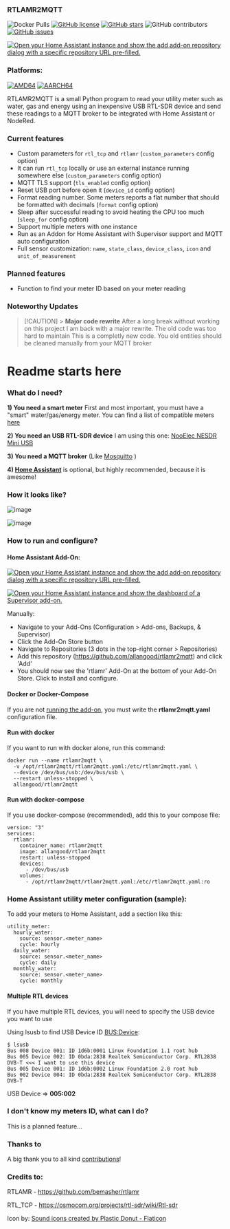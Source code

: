 ### RTLAMR2MQTT

![Docker Pulls](https://img.shields.io/docker/pulls/allangood/rtlamr2mqtt)
[![GitHub license](https://img.shields.io/github/license/allangood/rtlamr2mqtt)](https://github.com/allangood/rtlamr2mqtt/blob/main/LICENSE)
[![GitHub stars](https://img.shields.io/github/stars/allangood/rtlamr2mqtt)](https://github.com/allangood/rtlamr2mqtt/stargazers)
![GitHub contributors](https://img.shields.io/github/contributors/allangood/rtlamr2mqtt)
[![GitHub issues](https://img.shields.io/github/issues/allangood/rtlamr2mqtt)](https://github.com/allangood/rtlamr2mqtt/issues)

[![Open your Home Assistant instance and show the add add-on repository dialog with a specific repository URL pre-filled.](https://my.home-assistant.io/badges/supervisor_add_addon_repository.svg)](https://my.home-assistant.io/redirect/supervisor_add_addon_repository/?repository_url=https%3A%2F%2Fgithub.com%2Fallangood%2Frtlamr2mqtt)

### Platforms:

[![AMD64](https://img.shields.io/badge/AMD64-Yes-greenb)](https://img.shields.io/badge/AMD64-Yes-greenb)
[![AARCH64](https://img.shields.io/badge/AARCH64-Yes-greenb)](https://img.shields.io/badge/AARCH64-Yes-greenb)

RTLAMR2MQTT is a small Python program to read your utility meter such as water, gas and energy using an inexpensive USB RTL-SDR device and send these readings to a MQTT broker to be integrated with Home Assistant or NodeRed.

### Current features

- Custom parameters for `rtl_tcp` and `rtlamr` (`custom_parameters` config option)
- It can run `rtl_tcp` locally or use an external instance running somewhere else (`custom_parameters` config option)
- MQTT TLS support (`tls_enabled` config option)
- Reset USB port before open it (`device_id` config option)
- Format reading number. Some meters reports a flat number that should be formatted with decimals (`format` config option)
- Sleep after successful reading to avoid heating the CPU too much (`sleep_for` config option)
- Support multiple meters with one instance
- Run as an Addon for Home Assistant with Supervisor support and MQTT auto configuration
- Full sensor customization: `name`, `state_class`, `device_class`, `icon` and `unit_of_measurement`

### Planned features

- Function to find your meter ID based on your meter reading

### Noteworthy Updates

> [!CAUTION] > **Major code rewrite**
> After a long break without working on this project
> I am back with a major rewrite.
> The old code was too hard to maintain
> This is a completly new code.
> You old entities should be cleaned manually from your MQTT broker

# Readme starts here

### What do I need?

**1) You need a smart meter**
First and most important, you must have a "smart" water/gas/energy meter. You can find a list of compatible meters [here](https://github.com/bemasher/rtlamr/blob/master/meters.csv)

**2) You need an USB RTL-SDR device**
I am using this one: [NooElec NESDR Mini USB](https://www.amazon.ca/NooElec-NESDR-Mini-Compatible-Packages/dp/B009U7WZCA/ref=sr_1_1_sspa?crid=JGS4RV7RXGQQ&keywords=rtl-sdr)

**3) You need a MQTT broker** (Like [Mosquitto](https://mosquitto.org/) )

**4) [Home Assistant](https://www.home-assistant.io/)** is optional, but highly recommended, because it is awesome!

### How it looks like?

![image](https://user-images.githubusercontent.com/757086/117556120-207bd200-b02b-11eb-9149-58eaf9c6c4ea.png)

![image](https://user-images.githubusercontent.com/757086/169098091-bdd93660-daf5-4c8a-bde1-c4b66e7bdb87.png)

### How to run and configure?

#### Home Assistant Add-On:

[![Open your Home Assistant instance and show the add add-on repository dialog with a specific repository URL pre-filled.](https://my.home-assistant.io/badges/supervisor_add_addon_repository.svg)](https://my.home-assistant.io/redirect/supervisor_add_addon_repository/?repository_url=https%3A%2F%2Fgithub.com%2Fallangood%2Frtlamr2mqtt)

[![Open your Home Assistant instance and show the dashboard of a Supervisor add-on.](https://my.home-assistant.io/badges/supervisor_addon.svg)](https://my.home-assistant.io/redirect/supervisor_addon/?repository_url=https%3A%2F%2Fgithub.com%2Fallangood%2Frtlamr2mqtt&addon=6713e36e_rtlamr2mqtt)

Manually:

- Navigate to your Add-Ons (Configuration > Add-ons, Backups, & Supervisor)
- Click the Add-On Store button
- Navigate to Repositories (3 dots in the top-right corner > Repositories)
- Add this repository (https://github.com/allangood/rtlamr2mqtt) and click 'Add'
- You should now see the 'rtlamr' Add-On at the bottom of your Add-On Store. Click to install and configure.

#### Docker or Docker-Compose

If you are not [running the add-on](https://www.home-assistant.io/common-tasks/os#installing-third-party-add-ons), you must write the **rtlamr2mqtt.yaml** configuration file.

#### Run with docker

If you want to run with docker alone, run this command:

```
docker run --name rtlamr2mqtt \
  -v /opt/rtlamr2mqtt/rtlamr2mqtt.yaml:/etc/rtlamr2mqtt.yaml \
  --device /dev/bus/usb:/dev/bus/usb \
  --restart unless-stopped \
  allangood/rtlamr2mqtt
```

#### Run with docker-compose

If you use docker-compose (recommended), add this to your compose file:

```
version: "3"
services:
  rtlamr:
    container_name: rtlamr2mqtt
    image: allangood/rtlamr2mqtt
    restart: unless-stopped
    devices:
      - /dev/bus/usb
    volumes:
      - /opt/rtlamr2mqtt/rtlamr2mqtt.yaml:/etc/rtlamr2mqtt.yaml:ro
```

### Home Assistant utility meter configuration (sample):

To add your meters to Home Assistant, add a section like this:

```
utility_meter:
  hourly_water:
    source: sensor.<meter_name>
    cycle: hourly
  daily_water:
    source: sensor.<meter_name>
    cycle: daily
  monthly_water:
    source: sensor.<meter_name>
    cycle: monthly
```

#### Multiple RTL devices

If you have multiple RTL devices, you will need to specify the USB device you want to use

Using lsusb to find USB Device ID <BUS:Device>:

```
$ lsusb
Bus 008 Device 001: ID 1d6b:0001 Linux Foundation 1.1 root hub
Bus 005 Device 002: ID 0bda:2838 Realtek Semiconductor Corp. RTL2838 DVB-T <<< I want to use this device
Bus 005 Device 001: ID 1d6b:0002 Linux Foundation 2.0 root hub
Bus 002 Device 004: ID 0bda:2838 Realtek Semiconductor Corp. RTL2838 DVB-T
```

USB Device => **005:002**

### I don't know my meters ID, what can I do?

This is a planned feature...

### Thanks to

A big thank you to all kind [contributions](https://github.com/allangood/rtlamr2mqtt/graphs/contributors)!

### Credits to:

RTLAMR - https://github.com/bemasher/rtlamr

RTL_TCP - https://osmocom.org/projects/rtl-sdr/wiki/Rtl-sdr

Icon by:
[Sound icons created by Plastic Donut - Flaticon]("https://www.flaticon.com/free-icons/sound")
